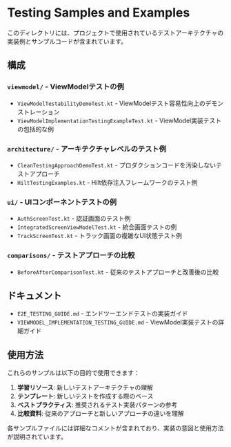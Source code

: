 # Testing Samples and Examples

このディレクトリには、プロジェクトで使用されているテストアーキテクチャの実装例とサンプルコードが含まれています。

## 構成

### `viewmodel/` - ViewModelテストの例

- `ViewModelTestabilityDemoTest.kt` - ViewModelテスト容易性向上のデモンストレーション
- `ViewModelImplementationTestingExampleTest.kt` - ViewModel実装テストの包括的な例

### `architecture/` - アーキテクチャレベルのテスト例

- `CleanTestingApproachDemoTest.kt` - プロダクションコードを汚染しないテストアプローチ
- `HiltTestingExamples.kt` - Hilt依存注入フレームワークのテスト例

### `ui/` - UIコンポーネントテストの例

- `AuthScreenTest.kt` - 認証画面のテスト例
- `IntegratedScreenViewModelTest.kt` - 統合画面テストの例
- `TrackScreenTest.kt` - トラック画面の複雑なUI状態テスト例

### `comparisons/` - テストアプローチの比較

- `BeforeAfterComparisonTest.kt` - 従来のテストアプローチと改善後の比較

## ドキュメント

- `E2E_TESTING_GUIDE.md` - エンドツーエンドテストの実装ガイド
- `VIEWMODEL_IMPLEMENTATION_TESTING_GUIDE.md` - ViewModel実装テストの詳細ガイド

## 使用方法

これらのサンプルは以下の目的で使用できます：

1. **学習リソース**: 新しいテストアーキテクチャの理解
2. **テンプレート**: 新しいテストを作成する際のベース
3. **ベストプラクティス**: 推奨されるテスト実装パターンの参考
4. **比較資料**: 従来のアプローチと新しいアプローチの違いを理解

各サンプルファイルには詳細なコメントが含まれており、実装の意図と使用方法が説明されています。